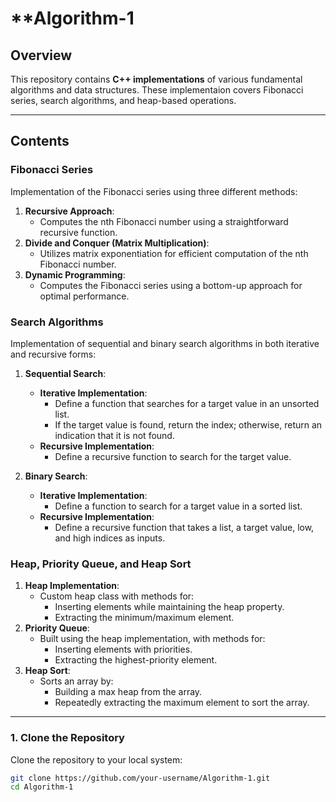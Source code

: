 # **Algorithm-1

## **Overview**
This repository contains **C++ implementations** of various fundamental algorithms and data structures. These implementaion covers Fibonacci series, search algorithms, and heap-based operations.

---

## **Contents**

### **Fibonacci Series**
Implementation of the Fibonacci series using three different methods:
1. **Recursive Approach**:
   - Computes the nth Fibonacci number using a straightforward recursive function.
2. **Divide and Conquer (Matrix Multiplication)**:
   - Utilizes matrix exponentiation for efficient computation of the nth Fibonacci number.
3. **Dynamic Programming**:
   - Computes the Fibonacci series using a bottom-up approach for optimal performance.

### **Search Algorithms**
Implementation of sequential and binary search algorithms in both iterative and recursive forms:
1. **Sequential Search**:
   - **Iterative Implementation**:
     - Define a function that searches for a target value in an unsorted list.
     - If the target value is found, return the index; otherwise, return an indication that it is not found.
   - **Recursive Implementation**:
     - Define a recursive function to search for the target value.

2. **Binary Search**:
   - **Iterative Implementation**:
     - Define a function to search for a target value in a sorted list.
   - **Recursive Implementation**:
     - Define a recursive function that takes a list, a target value, low, and high indices as inputs.


### **Heap, Priority Queue, and Heap Sort**
1. **Heap Implementation**:
   - Custom heap class with methods for:
     - Inserting elements while maintaining the heap property.
     - Extracting the minimum/maximum element.
2. **Priority Queue**:
   - Built using the heap implementation, with methods for:
     - Inserting elements with priorities.
     - Extracting the highest-priority element.
3. **Heap Sort**:
   - Sorts an array by:
     - Building a max heap from the array.
     - Repeatedly extracting the maximum element to sort the array.

---


### **1. Clone the Repository**
Clone the repository to your local system:
```bash
git clone https://github.com/your-username/Algorithm-1.git
cd Algorithm-1
